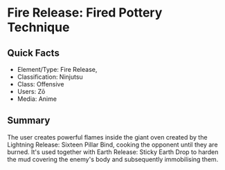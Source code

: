 # Fire Release: Fired Pottery Technique

## Quick Facts
- Element/Type: Fire Release,
- Classification: Ninjutsu
- Class: Offensive
- Users: Zō
- Media: Anime

## Summary
The user creates powerful flames inside the giant oven created by the Lightning Release: Sixteen Pillar Bind, cooking the opponent until they are burned. It's used together with Earth Release: Sticky Earth Drop to harden the mud covering the enemy's body and subsequently immobilising them.

